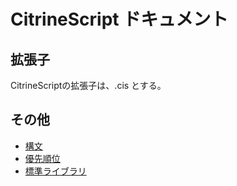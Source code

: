 # CitrineScript ドキュメント

## 拡張子

CitrineScriptの拡張子は、.cis とする。

## その他

- [構文](grammar.md)
- [優先順位](priority.md)
- [標準ライブラリ](std.md)
